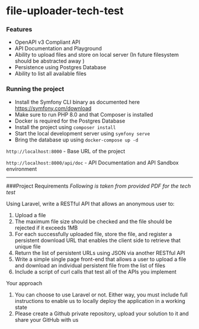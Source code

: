 # file-uploader-tech-test

### Features
- OpenAPI v3 Compliant API
- API Documentation and Playground
- Ability to upload files and store on local server (In future filesystem should be abstracted away
)
- Persistence using Postgres Database
- Ability to list all available files

### Running the project

- Install the Symfony CLI binary as documented here https://symfony.com/download
- Make sure to run PHP 8.0 and that Composer is installed
- Docker is required for the Postgres Database
- Install the project using `composer install`
- Start the local development server using ``symfony serve``
- Bring the database up using `docker-compose up -d`


 `http://localhost:8000` - Base URL of the project

`http://localhost:8000/api/doc` - API Documentation and API Sandbox environment 

---
###Project Requirements
*Following is taken from provided PDF for the tech test*

Using Laravel, write a RESTful API that allows an anonymous user to:

1. Upload a file 
2. The maximum file size should be checked and the file should be rejected if it exceeds 1MB
3. For each successfully uploaded file, store the file, and register a persistent download URL that enables the client side to retrieve that
unique file 
4. Return the list of persistent URLs using JSON via another RESTful API 
5. Write a simple single page front-end that allows a user to upload a file and download an individual persistent file from the list of files 
6. Include a script of curl calls that test all of the APIs you implement

Your approach
1. You can choose to use Laravel or not. Either way, you must include full instructions to enable us to locally deploy the application in a
working state
2. Please create a Github private repository, upload your solution to it and share your GitHub with us


